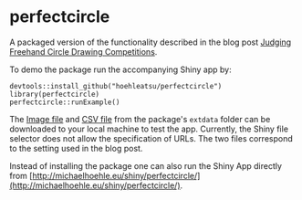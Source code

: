 # perfectcircle

A packaged version of the functionality described in the blog post [Judging Freehand Circle Drawing Competitions](http://staff.math.su.se/hoehle/blog/2018/07/31/circle.html).

To demo the package run the accompanying Shiny app by:

    devtools::install_github("hoehleatsu/perfectcircle")
    library(perfectcircle)
    perfectcircle::runExample()

The [Image file](https://raw.githubusercontent.com/hoehleatsu/perfectcircle/master/inst/extdata/AlexOverwijk.jpg) and [CSV file](https://raw.githubusercontent.com/hoehleatsu/perfectcircle/master/inst/extdata/AlexOverwijk.csv) from the package's `extdata` folder can be downloaded to your local machine to test the app. Currently, the Shiny file selector does not allow the specification of URLs. The two files correspond to the setting used in the blog post.

Instead of installing the package one can also run the Shiny App directly from
[http://michaelhoehle.eu/shiny/perfectcircle/](http://michaelhoehle.eu/shiny/perfectcircle/).

